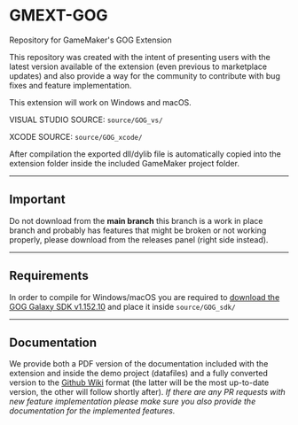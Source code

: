 # GMEXT-GOG
Repository for GameMaker's GOG Extension

This repository was created with the intent of presenting users with the latest version available of the extension (even previous to marketplace updates) and also provide a way for the community to contribute with bug fixes and feature implementation.

This extension will work on Windows and macOS.

VISUAL STUDIO SOURCE: `source/GOG_vs/`

XCODE SOURCE: `source/GOG_xcode/`

After compilation the exported dll/dylib file is automatically copied into the extension folder inside the included GameMaker project folder.


---

## Important

Do not download from the **main branch** this branch is a work in place branch and probably has features that might be broken or not working properly, please download from the releases panel (right side instead).

---

## Requirements

In order to compile for Windows/macOS you are required to [download the GOG Galaxy SDK v1.152.10](https://devportal.gog.com/galaxy/components/sdk) and place it inside `source/GOG_sdk/`

---

## Documentation

We provide both a PDF version of the documentation included with the extension and inside the demo project (datafiles) and a fully converted version to the [Github Wiki](https://github.com/YoYoGames/GMEXT-GOG/wiki) format (the latter will be the most up-to-date version, the other will follow shortly after). *If there are any PR requests with new feature implementation please make sure you also provide the documentation for the implemented features.*
